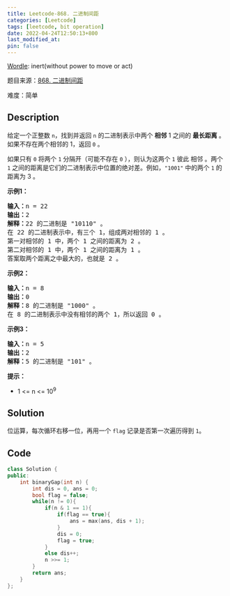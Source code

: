 ```yaml
---
title: Leetcode-868. 二进制间距
categories: [Leetcode]
tags: [leetcode, bit operation]
date: 2022-04-24T12:50:13+800
last_modified_at: 
pin: false
---
```


[Wordle](https://www.nytimes.com/games/wordle/index.html): inert(without power to move or act)

题目来源：[868. 二进制间距](https://leetcode-cn.com/problems/binary-gap/)

难度：简单

## Description

给定一个正整数 `n`，找到并返回 `n` 的二进制表示中两个 **相邻** 1 之间的 **最长距离** 。如果不存在两个相邻的 1，返回 `0` 。

如果只有 `0` 将两个 `1` 分隔开（可能不存在 `0` ），则认为这两个 `1` 彼此 相邻 。两个 `1` 之间的距离是它们的二进制表示中位置的绝对差。例如，`"1001"` 中的两个 `1` 的距离为 3 。


**示例1：**

<pre>
<strong>输入：</strong>n = 22
<strong>输出：</strong>2
<strong>解释：</strong>22 的二进制是 "10110" 。
在 22 的二进制表示中，有三个 1，组成两对相邻的 1 。
第一对相邻的 1 中，两个 1 之间的距离为 2 。
第二对相邻的 1 中，两个 1 之间的距离为 1 。
答案取两个距离之中最大的，也就是 2 。
</pre>

**示例2：**

<pre>
<strong>输入：</strong>n = 8
<strong>输出：</strong>0
<strong>解释：</strong>8 的二进制是 "1000" 。
在 8 的二进制表示中没有相邻的两个 1，所以返回 0 。
</pre>

**示例3：**

<pre>
<strong>输入：</strong>n = 5
<strong>输出：</strong>2
<strong>解释：</strong>5 的二进制是 "101" 。
</pre>

**提示：**

- 1 <= n <= 10<sup>9</sup>


## Solution

位运算，每次循环右移一位，再用一个 `flag` 记录是否第一次遍历得到 `1`。


## Code
```c++
class Solution {
public:
    int binaryGap(int n) {
        int dis = 0, ans = 0;
        bool flag = false;
        while(n != 0){
            if(n & 1 == 1){
                if(flag == true){
                    ans = max(ans, dis + 1);
                }
                dis = 0;
                flag = true;
            }
            else dis++;
            n >>= 1;
        }
        return ans;
    }
};
```
